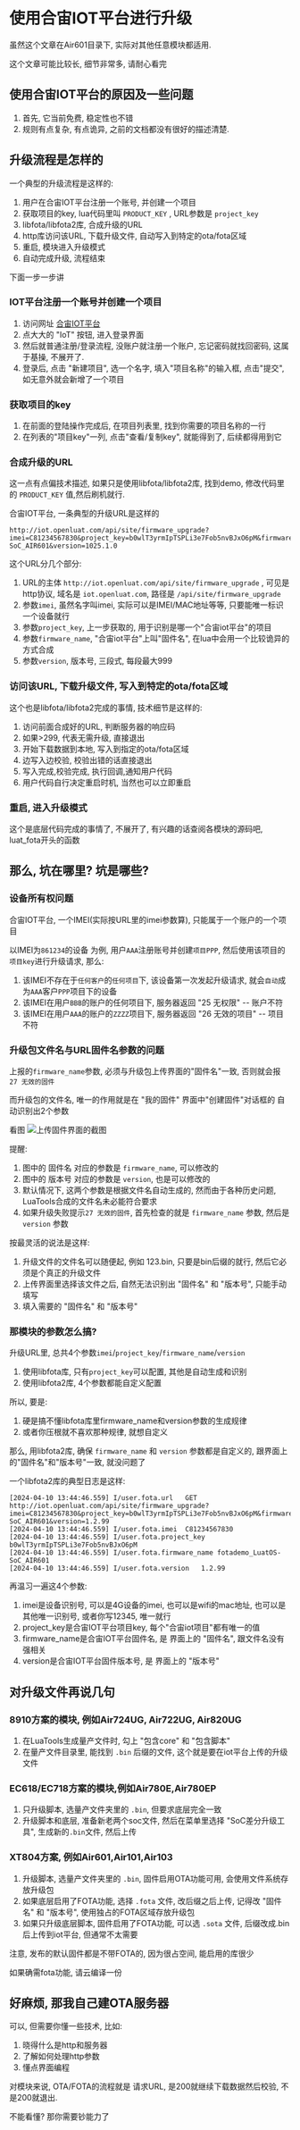 # 使用合宙IOT平台进行升级

虽然这个文章在Air601目录下, 实际对其他任意模块都适用.

这个文章可能比较长, 细节非常多, 请耐心看完

## 使用合宙IOT平台的原因及一些问题

1. 首先, 它当前免费, 稳定性也不错
2. 规则有点复杂, 有点诡异, 之前的文档都没有很好的描述清楚.

## 升级流程是怎样的

一个典型的升级流程是这样的:

1. 用户在合宙IOT平台注册一个账号, 并创建一个项目
2. 获取项目的key, lua代码里叫 `PRODUCT_KEY` , URL参数是 `project_key`
3. libfota/libfota2库, 合成升级的URL
4. http库访问该URL, 下载升级文件, 自动写入到特定的ota/fota区域
5. 重启, 模块进入升级模式
6. 自动完成升级, 流程结束

下面一步一步讲

### IOT平台注册一个账号并创建一个项目

1. 访问网址 [合宙IOT平台](https://iot.openluat.com/)
2. 点大大的 "IoT" 按钮, 进入登录界面
3. 然后就普通注册/登录流程, 没账户就注册一个账户, 忘记密码就找回密码, 这属于基操, 不展开了.
4. 登录后, 点击 "新建项目", 选一个名字, 填入"项目名称"的输入框, 点击"提交", 如无意外就会新增了一个项目

### 获取项目的key

1. 在前面的登陆操作完成后, 在项目列表里, 找到你需要的项目名称的一行
2. 在列表的"项目key"一列, 点击"查看/复制key", 就能得到了, 后续都得用到它

### 合成升级的URL

这一点有点偏技术描述, 如果只是使用libfota/libfota2库, 找到demo, 修改代码里的 `PRODUCT_KEY` 值,然后刷机就行.

合宙IOT平台, 一条典型的升级URL是这样的
```
http://iot.openluat.com/api/site/firmware_upgrade?imei=C81234567830&project_key=b0wlT3yrmIpTSPLi3e7Fob5nvBJxO6pM&firmware_name=fotademo_LuatOS-SoC_AIR601&version=1025.1.0
```

这个URL分几个部分:

1. URL的主体 `http://iot.openluat.com/api/site/firmware_upgrade` , 可见是http协议, 域名是 `iot.openluat.com`, 路径是 `/api/site/firmware_upgrade`
2. 参数`imei`, 虽然名字叫imei, 实际可以是IMEI/MAC地址等等, 只要能唯一标识一个设备就行
3. 参数`project_key`, 上一步获取的, 用于识别是哪一个"合宙iot平台"的项目
4. 参数`firmware_name`, "合宙iot平台"上叫"固件名", 在lua中会用一个比较诡异的方式合成
5. 参数`version`, 版本号, 三段式, 每段最大999

### 访问该URL, 下载升级文件, 写入到特定的ota/fota区域

这个也是libfota/libfota2完成的事情, 技术细节是这样的:

1. 访问前面合成好的URL, 判断服务器的响应码
2. 如果>299, 代表无需升级, 直接退出
3. 开始下载数据到本地, 写入到指定的ota/fota区域
4. 边写入边校验, 校验出错的话直接退出
5. 写入完成,校验完成, 执行回调,通知用户代码
6. 用户代码自行决定重启时机, 当然也可以立即重启

### 重启, 进入升级模式

这个是底层代码完成的事情了, 不展开了, 有兴趣的话查阅各模块的源码吧, luat_fota开头的函数

## 那么, 坑在哪里? 坑是哪些?

### 设备所有权问题

合宙IOT平台, 一个IMEI(实际按URL里的imei参数算), 只能属于一个账户的一个项目

以IMEI为`861234`的设备 为例, 用户`AAA`注册账号并创建`项目PPP`, 然后使用该项目的`项目key`进行升级请求, 那么:

1. 该IMEI不存在于`任何客户`的`任何项目`下, 该设备第一次发起升级请求, 就会`自动`成为`AAA`客户`PPP`项目下的设备
2. 该IMEI在用户`BBB`的账户的任何项目下, 服务器返回 "25 无权限" -- 账户不符
3. 该IMEI在用户`AAA`的账户的`ZZZZ`项目下, 服务器返回 "26 无效的项目" -- 项目不符

### 升级包文件名与URL固件名参数的问题

上报的`firmware_name`参数, 必须与升级包上传界面的"固件名"一致, 否则就会报 `27 无效的固件`

而升级包的文件名, 唯一的作用就是在 "我的固件" 界面中"创建固件"对话框的 自动识别出2个参数

看图 ![上传固件界面的截图](img/ota_upload.jpg)

提醒:

1. 图中的 固件名 对应的参数是 `firmware_name`, 可以修改的
2. 图中的 版本号 对应的参数是 `version`, 也是可以修改的
3. 默认情况下, 这两个参数是根据文件名自动生成的, 然而由于各种历史问题, LuaTools合成的文件名未必能符合要求
4. 如果升级失败提示`27 无效的固件`, 首先检查的就是 `firmware_name` 参数, 然后是 `version` 参数

按最灵活的说法是这样:

1. 升级文件的文件名可以随便起, 例如 123.bin, 只要是bin后缀的就行, 然后它必须是个真正的升级文件
2. 上传界面里选择该文件之后, 自然无法识别出 "固件名" 和 "版本号", 只能手动填写
3. 填入需要的 "固件名" 和 "版本号"

### 那模块的参数怎么搞?

升级URL里, 总共4个参数`imei`/`project_key`/`firmware_name`/`version`

1. 使用libfota库, 只有`project_key`可以配置, 其他是自动生成和识别
2. 使用libfota2库, 4个参数都能自定义配置

所以, 要是:

1. 硬是搞不懂libfota库里firmware_name和version参数的生成规律
2. 或者你压根就不喜欢那种规律, 就想自定义

那么, 用libfota2库, 确保 `firmware_name` 和 `version` 参数都是自定义的, 跟界面上的"固件名"和"版本号"一致, 就没问题了

一个libfota2库的典型日志是这样:

```
[2024-04-10 13:44:46.559] I/user.fota.url	GET	http://iot.openluat.com/api/site/firmware_upgrade?imei=C81234567830&project_key=b0wlT3yrmIpTSPLi3e7Fob5nvBJxO6pM&firmware_name=fotademo_LuatOS-SoC_AIR601&version=1.2.99
[2024-04-10 13:44:46.559] I/user.fota.imei	C81234567830
[2024-04-10 13:44:46.559] I/user.fota.project_key	b0wlT3yrmIpTSPLi3e7Fob5nvBJxO6pM
[2024-04-10 13:44:46.559] I/user.fota.firmware_name	fotademo_LuatOS-SoC_AIR601
[2024-04-10 13:44:46.559] I/user.fota.version	1.2.99
```

再温习一遍这4个参数:

1. imei是设备识别号, 可以是4G设备的imei, 也可以是wifi的mac地址, 也可以是其他唯一识别号, 或者你写12345, 唯一就行
2. project_key是合宙IOT平台项目key, 每个"合宙iot项目"都有唯一的值
3. firmware_name是合宙IOT平台固件名, 是 界面上的 "固件名", 跟文件名没有强相关
4. version是合宙IOT平台固件版本号, 是 界面上的 "版本号"

## 对升级文件再说几句

### 8910方案的模块, 例如Air724UG, Air722UG, Air820UG

1. 在LuaTools生成量产文件时, 勾上 "包含core" 和 "包含脚本"
2. 在量产文件目录里, 能找到 `.bin` 后缀的文件, 这个就是要在iot平台上传的升级文件

### EC618/EC718方案的模块,例如Air780E,Air780EP

1. 只升级脚本, 选量产文件夹里的 `.bin`, 但要求底层完全一致
2. 升级脚本和底层, 准备新老两个soc文件, 然后在菜单里选择 "SoC差分升级工具", 生成新的`.bin`文件, 然后上传

### XT804方案, 例如Air601,Air101,Air103

1. 升级脚本, 选量产文件夹里的 `.bin`, 固件启用OTA功能可用, 会使用文件系统存放升级包
2. 如果底层启用了FOTA功能, 选择 `.fota` 文件, 改后缀之后上传, 记得改 "固件名" 和 "版本号", 使用独占的FOTA区域存放升级包
3. 如果只升级底层脚本, 固件启用了FOTA功能, 可以选 `.sota` 文件, 后缀改成.bin后上传到iot平台, 但通常不太需要

注意, 发布的默认固件都是不带FOTA的, 因为很占空间, 能启用的库很少

如果确需fota功能, 请云编译一份

## 好麻烦, 那我自己建OTA服务器

可以, 但需要你懂一些技术, 比如:

1. 晓得什么是http和服务器
2. 了解如何处理http参数
3. 懂点界面编程

对模块来说, OTA/FOTA的流程就是 请求URL, 是200就继续下载数据然后校验, 不是200就退出.

不能看懂? 那你需要钞能力了
